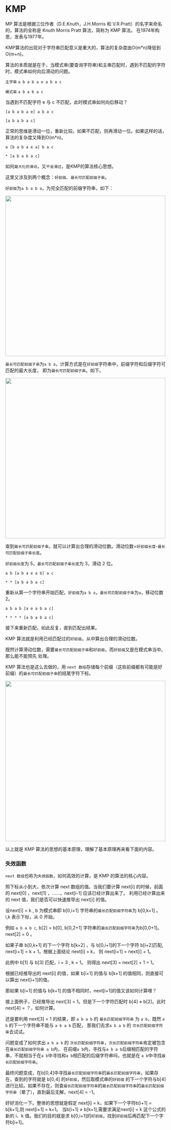 # KMP

MP 算法是根据三位作者（D.E.Knuth，J.H.Morris 和 V.R.Pratt）的名字来命名的，算法的全称是 Knuth Morris Pratt 算法，简称为 KMP 算法。
在1974年构思，发表与1977年。

KMP算法的出现对于字符串匹配意义是重大的，算法的复杂度由O(m*n)降低到O(m+n)。

算法的本质就是在于，当模式串(要查询字符串)和主串匹配时，遇到不匹配的字符时，模式串如何向后滑动的问题。

`主字串`   `a b a b a e a b a c `

`模式串` `a b a b a c`

当遇到不匹配字符 e 与 c 不匹配，此时模式串如何向后移动？

`[a b a b a e] a b a c`

`[a b a b a c]`

正常的思维是滑动一位，重新比较。如果不匹配，则再滑动一位。如果这样的话，算法的复杂度又降到O(m*n)。

`a [b a b a e a] b a c`

`* [a b a b a c]`

如何`最大化的滑动`，又`不会滑过`，是KMP的算法核心思想。

这里又涉及到两个概念：`好前缀`、`最长可匹配前缀子串`。

`好前缀`为`a b a b a`，为完全匹配的前缀字符串，如下：

<img src="https://static001.geekbang.org/resource/image/17/be/17ae3d55cf140285d1f34481e173aebe.jpg" width=500>

`最长可匹配前缀子串`为`a b a`，计算方式是在`好前缀`字符串中，前缀字符和后缀字符可匹配的最大长度，
即为`最长可匹配前缀子串`。如下。

<img src="https://static001.geekbang.org/resource/image/9e/ad/9e59c0973ffb965abdd3be5eafb492ad.jpg" width=500>

查到`最长可匹配前缀子串`，就可以计算出合理的滑动位数。滑动位数=`好前缀长度`-`最长可匹配前缀子串长度`。

`好前缀长度`为 5，`最长可匹配前缀子串长度`为 3，滑动 2 位。

`a b [a b a e a b] a c`

`* * [a b a b a c]`

重新从第一个字符串开始匹配，`好前缀`为`a b a`，`最长可匹配前缀子串`为`a`，移动位数 2。

`a b a b [a e a b a c]`

`* * * * [a b a b a c]`

接下来重新匹配，如此反复，直到匹配出结果。

KMP 算法就是利用已经匹配过的`好前缀`，从中算出合理的滑动位数。

既然计算滑动位数，需要`最长可匹配前缀子串`和`好前缀`，而`好前缀`又是在模式串当中。那么能不能预先
处理。

KMP 算法也是这么去做的，用 `next 数组`存储每个前缀（这些前缀都有可能是好前缀）的`最长可匹配前缀子串`的结尾字符下标。

<img src="https://static001.geekbang.org/resource/image/16/a8/1661d37cb190cb83d713749ff9feaea8.jpg" width=500>

以上就是 KMP 算法的思想的基本原理，理解了基本原理再来看下面的内容。

### 失效函数

`next 数组`也称为`失效函数`，如何高效的计算，是 KMP 的算法的核心内容。

照下标从小到大，依次计算 next 数组的值。当我们要计算 next[i] 的时候，前面的 next[0] ，next[1] ，……，next[i-1] 应该已经计算出来了。
利用已经计算出来的 next 值，我们是否可以快速推导出 next[i] 的值。

设next[i] = k , b 为模式串即 b[0,i+1] 字符串的`最长匹配前缀字符串`为 b[0,k+1] 。 i,k 表示下标，从 0 开始。

例如 `a b a b c`, b[2] = b[0], b[0,2+1] 字符串的`最长匹配前缀字符串`为b[0,0+1]。next[2] = 0 。

如果子串 b[0,k+1] 的下一个字符 b[k+2] ，与 b[0,i+1]的下一个字符 b[i+2]匹配, next[i+1] = k + 1，根据上面结论 next[i] = k，
则 next[i+1] = next[i] + 1。

此例中 b[1] 与 b[3] 匹配，i = 3 , k = 1。 则得出 next[3] = next[2] + 1 = 1。

根据已经推导出的 next[i] 的值，如果 b[i+1] 的值与 b[k+1] 的值相同，则直接可以算出 next[i+1]的值。

那如果 b[i+1] 的值与 b[k+1] 的值不相同时，next[i+1]的值又该如何计算哩？

接上面例子，已经推导出 next[3] = 1。但是下一个字符匹配时 b[4] ≠ b[2]。此时 next[4] = ？，如何计算。

还是要利用 next[3] = 1 的结果，即 `a b a b` 的 `最长匹配前缀字符串` 为 `a b`，既然 `a b` 的下一个字符串不能与 `a b a b` 匹配，
那我们去求`a b a b` 的 `次长匹配前缀字符串`去试试。

问题变成了如何求出 `a b a b` 的 `次长匹配前缀字符串`，`次长匹配前缀字符串`肯定被包含在`最长匹配前缀字符串 a b`内，
在前缀`a b`内，寻找与`a b a b`后缀相匹配的字符串，不就相当于在`a b`中寻找和`a b`相匹配的后缀字符串吗，也就是在 `a b`中寻找`最长匹配前缀字符串`。

最终问题变成，在b[0,4]中寻找`最长匹配前缀字符串`的`最长匹配前缀字符串`，如果存在，查到的字符就是 b[0,4] 的`好前缀`，然后取模式串的`好前缀`
的下一个字符与b[4]进行比较。如果不存在，则查`最长匹配前缀字符串`的`最长匹配前缀字符串`的`最长匹配前缀字符串`（晕了），直到最后无解，next[4] = -1。

好好消化一下。整体的思想就是假定 next[i] = k，如果下一个字符b[i+1] = b[k+1],则 next[i+1] = k+1。
当b[i+1] ≠ b[k+1],需要求满足next[i] = k 这个公式的新的 i、k 值。我们的目的就是求 b[0,i+1]的`好前缀`，找到`好前缀`后再匹配下一个字符b[i+1]。

































